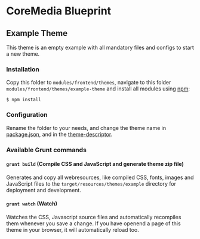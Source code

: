 # CoreMedia Blueprint

## Example Theme

This theme is an empty example with all mandatory files and configs to start a new theme.

### Installation

Copy this folder to ```modules/frontend/themes```, navigate to this folder ```modules/frontend/themes/example-theme``` 
and install all modules using [npm](https://www.npmjs.com/):

```$ npm install```

### Configuration

Rename the folder to your needs, and change the theme name in [package.json](package.json), and in the 
[theme-descriptor](example-theme.xml).

### Available Grunt commands

#### ```grunt build``` (Compile CSS and JavaScript and generate theme zip file)

Generates and copy all webresources, like compiled CSS, fonts, images and JavaScript files to 
the ```target/resources/themes/example``` directory for deployment and development.

#### ```grunt watch``` (Watch)

Watches the CSS, Javascript source files and automatically recompiles them whenever you save a change. 
If you have openend a page of this theme in your browser, it will automatically reload too.
